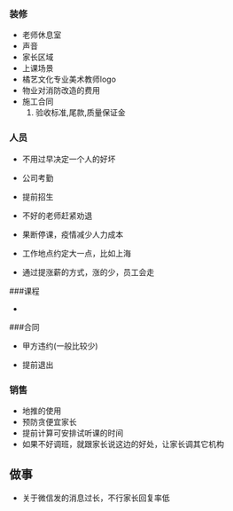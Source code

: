 ### 装修

- 老师休息室
- 声音
- 家长区域
- 上课场景
- 橘艺文化专业美术教师logo
- 物业对消防改造的费用
- 施工合同
  1. 验收标准,尾款,质量保证金

### 人员

- 不用过早决定一个人的好坏

- 公司考勤

- 提前招生
- 不好的老师赶紧劝退
- 果断停课，疫情减少人力成本
- 工作地点约定大一点，比如上海
- 通过提涨薪的方式，涨的少，员工会走

  

###课程

- 

###合同

- 甲方违约(一般比较少)

- 提前退出

  

### 销售

- 地推的使用
- 预防贪便宜家长
- 提前计算可安排试听课的时间
- 如果不好调班，就跟家长说这边的好处，让家长调其它机构

## 做事

- 关于微信发的消息过长，不行家长回复率低
